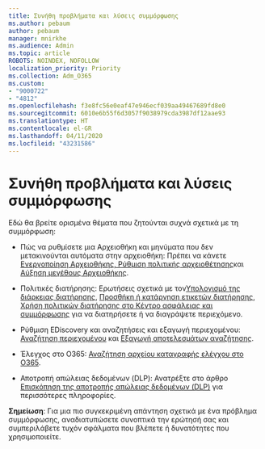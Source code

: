 ```yaml
---
title: Συνήθη προβλήματα και λύσεις συμμόρφωσης
ms.author: pebaum
author: pebaum
manager: mnirkhe
ms.audience: Admin
ms.topic: article
ROBOTS: NOINDEX, NOFOLLOW
localization_priority: Priority
ms.collection: Adm_O365
ms.custom:
- "9000722"
- "4812"
ms.openlocfilehash: f3e8fc56e0eaf47e946ecf039aa49467689fd8e0
ms.sourcegitcommit: 6010e6b55f6d3057f9038979cda3987df12aae93
ms.translationtype: HT
ms.contentlocale: el-GR
ms.lasthandoff: 04/11/2020
ms.locfileid: "43231586"
---
```

# <a name="compliance-common-issues-and-resolutions"></a>Συνήθη προβλήματα και λύσεις συμμόρφωσης

Εδώ θα βρείτε ορισμένα θέματα που ζητούνται συχνά σχετικά με τη συμμόρφωση:

- Πώς να ρυθμίσετε μια Αρχειοθήκη και μηνύματα που δεν μετακινούνται αυτόματα στην αρχειοθήκη: Πρέπει να κάνετε [Ενεργοποίηση Αρχειοθήκης, Ρύθμιση πολιτικής αρχειοθέτησης](https://docs.microsoft.com/microsoft-365/compliance/enable-archive-mailboxes?view=o365-worldwide)και [Αύξηση μεγέθους Αρχειοθήκης](https://docs.microsoft.com/microsoft-365/compliance/enable-unlimited-archiving?view=o365-worldwide).

- Πολιτικές διατήρησης: Ερωτήσεις σχετικά με τον[Υπολογισμό της διάρκειας διατήρησης](https://docs.microsoft.com/exchange/security-and-compliance/messaging-records-management/retention-age), [Προσθήκη ή κατάργηση ετικετών διατήρησης](https://docs.microsoft.com/exchange/security-and-compliance/messaging-records-management/add-or-remove-retention-tags), [Χρήση πολιτικών διατήρησης στο Κέντρο ασφάλειας και συμμόρφωσης](https://docs.microsoft.com/microsoft-365/compliance/retention-policies?view=o365-worldwide) για να διατηρήσετε ή να διαγράψετε περιεχόμενο.

- Ρύθμιση EDiscovery και αναζητήσεις και εξαγωγή περιεχομένου: [Αναζήτηση περιεχομένου](https://docs.microsoft.com/microsoft-365/compliance/search-for-content?view=o365-worldwide) και [Εξαγωγή αποτελεσμάτων αναζήτησης](https://docs.microsoft.com/microsoft-365/compliance/export-search-results?view=o365-worldwide).

- Έλεγχος στο O365: [Αναζήτηση αρχείου καταγραφής ελέγχου στο O365](https://docs.microsoft.com/microsoft-365/compliance/search-the-audit-log-in-security-and-compliance?view=o365-worldwide).

- Αποτροπή απώλειας δεδομένων (DLP): Ανατρέξτε στο άρθρο [Επισκόπηση της αποτροπής απώλειας δεδομένων (DLP)](https://docs.microsoft.com/microsoft-365/compliance/data-loss-prevention-policies?view=o365-worldwide) για περισσότερες πληροφορίες.

**Σημείωση**: Για μια πιο συγκεκριμένη απάντηση σχετικά με ένα πρόβλημα συμμόρφωσης, αναδιατυπώσετε συνοπτικά την ερώτησή σας και συμπεριλάβετε τυχόν σφάλματα που βλέπετε ή δυνατότητες που χρησιμοποιείτε.

